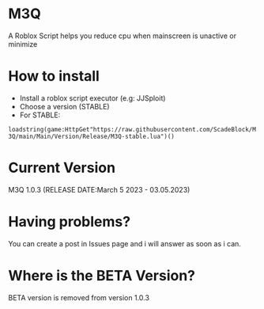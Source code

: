 # M3Q
A Roblox Script helps you reduce cpu when mainscreen is unactive or minimize
# How to install
+ Install a roblox script executor (e.g: JJSploit)
+ Choose a version (STABLE)
+ For STABLE:

`loadstring(game:HttpGet"https://raw.githubusercontent.com/ScadeBlock/M3Q/main/Main/Version/Release/M3Q-stable.lua")()` 

# Current Version
M3Q 1.0.3 (RELEASE DATE:March 5 2023 - 03.05.2023)
# Having problems?
You can create a post in Issues page and i will answer as soon as i can.
# Where is the BETA Version?
BETA version is removed from version 1.0.3
